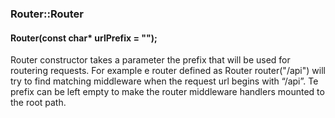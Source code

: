 <h3 id='router-Router'>Router::Router</h3>
<h4 class='variant'>Router(const char* urlPrefix = "");</h4>

Router constructor takes a parameter the prefix that will be used for routering requests. For example e router defined as Router router("/api") will try to find matching middleware when the request url begins with “/api”. Te prefix can be left empty to make the router middleware handlers mounted to the root path.
